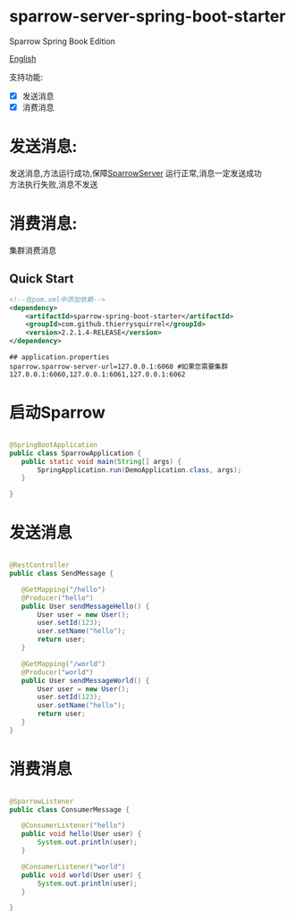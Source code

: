 # sparrow-server-spring-boot-starter

Sparrow Spring Book Edition

[English](./README.md)

支持功能:

- [x] 发送消息
- [x] 消费消息

# 发送消息:

发送消息,方法运行成功,保障[SparrowServer](https://github.com/ThierrySquirrel/sparrow-server-spring-boot-starter) 运行正常,消息一定发送成功  
方法执行失败,消息不发送

# 消费消息:

集群消费消息

## Quick Start

```xml
<!--在pom.xml中添加依赖-->
<dependency>
    <artifactId>sparrow-spring-boot-starter</artifactId>
    <groupId>com.github.thierrysquirrel</groupId>
    <version>2.2.1.4-RELEASE</version>
</dependency>
``` 

 ```properties
 ## application.properties
sparrow.sparrow-server-url=127.0.0.1:6060 #如果您需要集群 127.0.0.1:6060,127.0.0.1:6061,127.0.0.1:6062
 ```  

# 启动Sparrow

 ```java

@SpringBootApplication
public class SparrowApplication {
	public static void main(String[] args) {
		SpringApplication.run(DemoApplication.class, args);
	}

}
 ```

# 发送消息

 ```java

@RestController
public class SendMessage {

	@GetMapping("/hello")
	@Producer("hello")
	public User sendMessageHello() {
		User user = new User();
		user.setId(123);
		user.setName("hello");
		return user;
	}

	@GetMapping("/world")
	@Producer("world")
	public User sendMessageWorld() {
		User user = new User();
		user.setId(123);
		user.setName("hello");
		return user;
	}
}

```

# 消费消息

 ```java

@SparrowListener
public class ConsumerMessage {

	@ConsumerListener("hello")
	public void hello(User user) {
		System.out.println(user);
	}

	@ConsumerListener("world")
	public void world(User user) {
		System.out.println(user);
	}

}
 ```